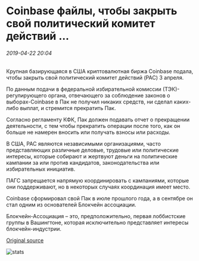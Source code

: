 # Coinbase файлы, чтобы закрыть свой политический комитет действий ...

###### 2019-04-22 20:04

Крупная базирующаяся в США криптовалютная биржа Coinbase подала, чтобы закрыть свой политический комитет действий (PAC) 3 апреля.

По данным подачи в федеральной избирательной комиссии (ТЭК)-регулирующего органа, отвечающего за соблюдение законов о выборах-Coinbase в Пак не получил никаких средств, ни сделал каких-либо выплат, и стремится прекратить Пак.

Согласно регламенту КФК, Пак должен подавать отчет о прекращении деятельности, с тем чтобы прекратить операции после того, как он больше не намерен вносить или получать взносы или расходы.

В США, PAC являются независимыми организациями, часто представляющих различные деловые, трудовые или политические интересы, которые собирают и жертвуют деньги на политические кампании за или против кандидатов, законодательства или избирательных инициатив.

ПАГС запрещается напрямую координировать с кампаниями, которые они поддерживают, но в некоторых случаях координация имеет место.

Coinbase сформировал свой Пак в июле прошлого года, а в сентябре он стал одним из основателей Блокчейн ассоциации.

Блокчейн-Ассоциация – это, предположительно, первая лоббистские группы в Вашингтоне, которая исключительно представляет интересы блокчейн-индустрии.

[Original source](https://cointelegraph.com/news/coinbase-files-to-close-its-political-action-committee)

![stats](https://c.statcounter.com/11760860/0/a89fa40b/1/ "stats")